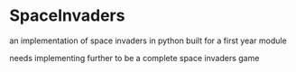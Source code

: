 # SpaceInvaders
an implementation of space invaders in python 
built for a first year module 

needs implementing further to be a complete space invaders game
